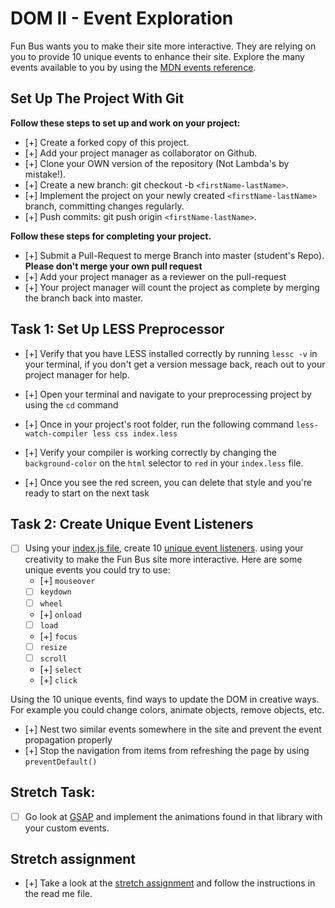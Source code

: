 # DOM II - Event Exploration

Fun Bus wants you to make their site more interactive. They are relying on you to provide 10 unique events to enhance their site. Explore the many events available to you by using the [MDN events reference](https://developer.mozilla.org/en-US/docs/Web/Events).

## Set Up The Project With Git

**Follow these steps to set up and work on your project:**

* [+] Create a forked copy of this project.
* [+] Add your project manager as collaborator on Github.
* [+] Clone your OWN version of the repository (Not Lambda's by mistake!).
* [+] Create a new branch: git checkout -b `<firstName-lastName>`.
* [+] Implement the project on your newly created `<firstName-lastName>` branch, committing changes regularly.
* [+] Push commits: git push origin `<firstName-lastName>`.

**Follow these steps for completing your project.**

* [+] Submit a Pull-Request to merge <firstName-lastName> Branch into master (student's  Repo). **Please don't merge your own pull request**
* [+] Add your project manager as a reviewer on the pull-request
* [+] Your project manager will count the project as complete by merging the branch back into master.

## Task 1: Set Up LESS Preprocessor

* [+] Verify that you have LESS installed correctly by running `lessc -v` in your terminal, if you don't get a version message back, reach out to your project manager for help.

* [+] Open your terminal and navigate to your preprocessing project by using the `cd` command

* [+] Once in your project's root folder, run the following command `less-watch-compiler less css index.less`

* [+] Verify your compiler is working correctly by changing the `background-color` on the `html` selector to `red` in your `index.less` file.

* [+] Once you see the red screen, you can delete that style and you're ready to start on the next task

## Task 2: Create Unique Event Listeners

* [ ] Using your [index.js file](js/index.js), create 10 [unique event listeners](https://developer.mozilla.org/en-US/docs/Web/Events). using your creativity to make the Fun Bus site more interactive.  Here are some unique events you could try to use:
	* [+] `mouseover`
	* [ ] `keydown`
	* [ ] `wheel`
	* [+] `onload`
	* [ ] `load`
	* [+] `focus`
	* [ ] `resize`
	* [ ] `scroll`
	* [+] `select`
	* [+] `click`

Using the 10 unique events, find ways to update the DOM in creative ways. For example you could change colors, animate objects, remove objects, etc.

* [+] Nest two similar events somewhere in the site and prevent the event propagation properly
* [+] Stop the navigation from items from refreshing the page by using `preventDefault()`

## Stretch Task:

* [ ] Go look at [GSAP](https://greensock.com/) and implement the animations found in that library with your custom events.

## Stretch assignment

* [+] Take a look at the [stretch assignment](stretch-assignment) and follow the instructions in the read me file.